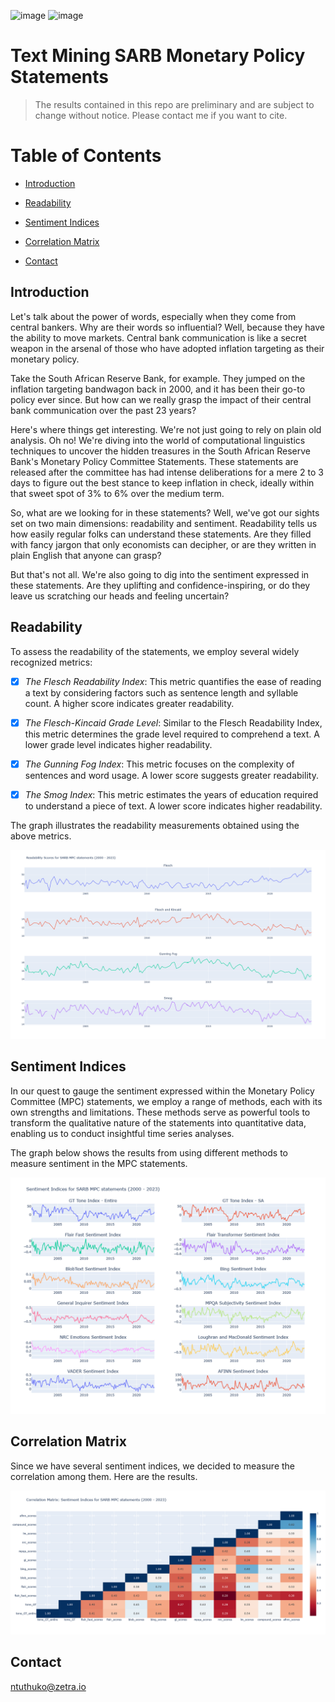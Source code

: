 ![image](https://img.shields.io/pypi/pyversions/tqdm.svg?logo=python&logoColor=white) ![image](https://img.shields.io/pypi/l/tqdm.svg)


# Text Mining SARB Monetary Policy Statements

> The results contained in this repo are preliminary and are subject to change without notice. Please contact me if you want to cite.

Table of Contents
=================

* [Introduction](#introduction)

* [Readability](#readability)

* [Sentiment Indices](#sentiment-indices)

* [Correlation Matrix](#correlation-matrix)

* [Contact](#contact) 



## Introduction

Let's talk about the power of words, especially when they come from central bankers. Why are their words so influential? Well, because they have the ability to move markets. Central bank communication is like a secret weapon in the arsenal of those who have adopted inflation targeting as their monetary policy.

Take the South African Reserve Bank, for example. They jumped on the inflation targeting bandwagon back in 2000, and it has been their go-to policy ever since. But how can we really grasp the impact of their central bank communication over the past 23 years?

Here's where things get interesting. We're not just going to rely on plain old analysis. Oh no! We're diving into the world of computational linguistics techniques to uncover the hidden treasures in the South African Reserve Bank's Monetary Policy Committee Statements. These statements are released after the committee has had intense deliberations for a mere 2 to 3 days to figure out the best stance to keep inflation in check, ideally within that sweet spot of 3% to 6% over the medium term.

So, what are we looking for in these statements? Well, we've got our sights set on two main dimensions: readability and sentiment. Readability tells us how easily regular folks can understand these statements. Are they filled with fancy jargon that only economists can decipher, or are they written in plain English that anyone can grasp?

But that's not all. We're also going to dig into the sentiment expressed in these statements. Are they uplifting and confidence-inspiring, or do they leave us scratching our heads and feeling uncertain?

## Readability

 To assess the readability of the statements, we employ several widely recognized metrics:

 - [x] *The Flesch Readability Index*: This metric quantifies the ease of reading a text by considering factors such as sentence length and syllable count. A higher score indicates greater readability.

 - [x] *The Flesch-Kincaid Grade Level*: Similar to the Flesch Readability Index, this metric determines the grade level required to comprehend a text. A lower grade level indicates higher readability.

 - [x] *The Gunning Fog Index*: This metric focuses on the complexity of sentences and word usage. A lower score suggests greater readability.

 - [x] *The Smog Index*: This metric estimates the years of education required to understand a piece of text. A lower score indicates higher readability.

The graph illustrates the readability measurements obtained using the above metrics.


  <a href="#">
    <img src="images/readability.png" alt="flag">
  </a>


## Sentiment Indices

In our quest to gauge the sentiment expressed within the Monetary Policy Committee (MPC) statements, we employ a range of methods, each with its own strengths and limitations. These methods serve as powerful tools to transform the qualitative nature of the statements into quantitative data, enabling us to conduct insightful time series analyses.

The graph below shows the results from using different methods to measure sentiment in the MPC statements.

  <a href="#">
    <img src="images/sentiment_indices.png" alt="flag">
  </a>


## Correlation Matrix

Since we have several sentiment indices, we decided to measure the correlation among them. Here are the results. 

  <a href="#">
    <img src="images/corr.png" alt="flag">
  </a>

## Contact 

ntuthuko@zetra.io 